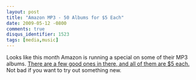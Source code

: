 ```yaml
---
layout: post
title: "Amazon MP3 - 50 Albums for $5 Each"
date: 2009-05-12 -0800
comments: true
disqus_identifier: 1523
tags: [media,music]
---
```

Looks like this month Amazon is running a special on some of their MP3
albums. [There are a few good ones in there, and all of them are $5
each.](http://www.amazon.com/gp/feature.html?ie=UTF8&docId=1000371251&tag=mhsvortex)
Not bad if you want to try out something new.

